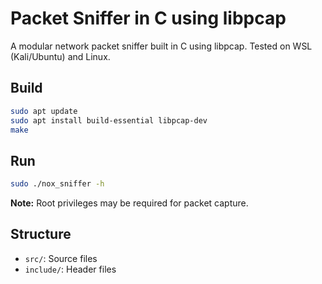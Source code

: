 # Packet Sniffer in C using libpcap

A modular network packet sniffer built in C using libpcap.
Tested on WSL (Kali/Ubuntu) and Linux.

## Build

```bash
sudo apt update
sudo apt install build-essential libpcap-dev
make
```

## Run

```bash
sudo ./nox_sniffer -h
```

**Note:** Root privileges may be required for packet capture.

## Structure

- `src/`: Source files
- `include/`: Header files
